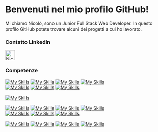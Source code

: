 # Benvenuti nel mio profilo GitHub!

Mi chiamo Nicolò, sono un Junior Full Stack Web Developer. In questo profilo GitHub potete trovare alcuni dei progetti a cui ho lavorato.

<div>
  <h3>Contatto LinkedIn</h3>
  <span>
    <a style="text-decoration:none" href="https://www.linkedin.com/in/nicol%C3%B2-manunta-5203332ba/">
      <img align="center" alt="Nicolò Manunta LinkedIn" width="30px" src="https://github.com/adityakamath16/adityakamath16/blob/master/images/connect_with_me_images/linkedin.svg" />
    </a>
  </span>
</div>
 <h3>Competenze</h3>

[![My Skills](https://skills.thijs.gg/icons?i=html)](https://skills.thijs.gg) [![My Skills](https://skills.thijs.gg/icons?i=css)](https://skills.thijs.gg) [![My Skills](https://skills.thijs.gg/icons?i=sass)](https://skills.thijs.gg) [![My Skills](https://skills.thijs.gg/icons?i=bootstrap)](https://skills.thijs.gg) <br/>[![My Skills](https://skills.thijs.gg/icons?i=javascript)](https://skills.thijs.gg) [![My Skills](https://skills.thijs.gg/icons?i=vue)](https://skills.thijs.gg) [![My Skills](https://skills.thijs.gg/icons?i=vite)](https://skills.thijs.gg) <br/><br/> [![My Skills](https://skills.thijs.gg/icons?i=php,laravel,git,mysql)](https://skills.thijs.gg) 

[![My Skills](https://cdn.jsdelivr.net/npm/ionicons@5.0.0/dist/ionicons/svg/md-html.svg)](https://skills.thijs.gg) [![My Skills](https://cdn.jsdelivr.net/npm/ionicons@5.0.0/dist/ionicons/svg/logo-css3.svg)](https://skills.thijs.gg) [![My Skills](https://cdn.jsdelivr.net/npm/ionicons@5.0.0/dist/ionicons/svg/logo-sass.svg)](https://skills.thijs.gg) [![My Skills](https://cdn.jsdelivr.net/npm/ionicons@5.0.0/dist/ionicons/svg/logo-bootstrap.svg)](https://skills.thijs.gg) <br/>
[![My Skills](https://cdn.jsdelivr.net/npm/ionicons@5.0.0/dist/ionicons/svg/logo-javascript.svg)](https://skills.thijs.gg) [![My Skills](https://cdn.jsdelivr.net/npm/ionicons@5.0.0/dist/ionicons/svg/logo-vue.svg)](https://skills.thijs.gg) [![My Skills](https://cdn.jsdelivr.net/npm/ionicons@5.0.0/dist/ionicons/svg/logo-vite.svg)](https://skills.thijs.gg) <br/><br/>
[![My Skills](https://cdn.jsdelivr.net/npm/ionicons@5.0.0/dist/ionicons/svg/logo-php.svg)](https://skills.thijs.gg) [![My Skills](https://cdn.jsdelivr.net/npm/ionicons@5.0.0/dist/ionicons/svg/logo-laravel.svg)](https://skills.thijs.gg) [![My Skills](https://cdn.jsdelivr.net/npm/ionicons@5.0.0/dist/ionicons/svg/logo-github.svg)](https://skills.thijs.gg) [![My Skills](https://cdn.jsdelivr.net/npm/ionicons@5.0.0/dist/ionicons/svg/logo-mysql.svg)](https://skills.thijs.gg)




